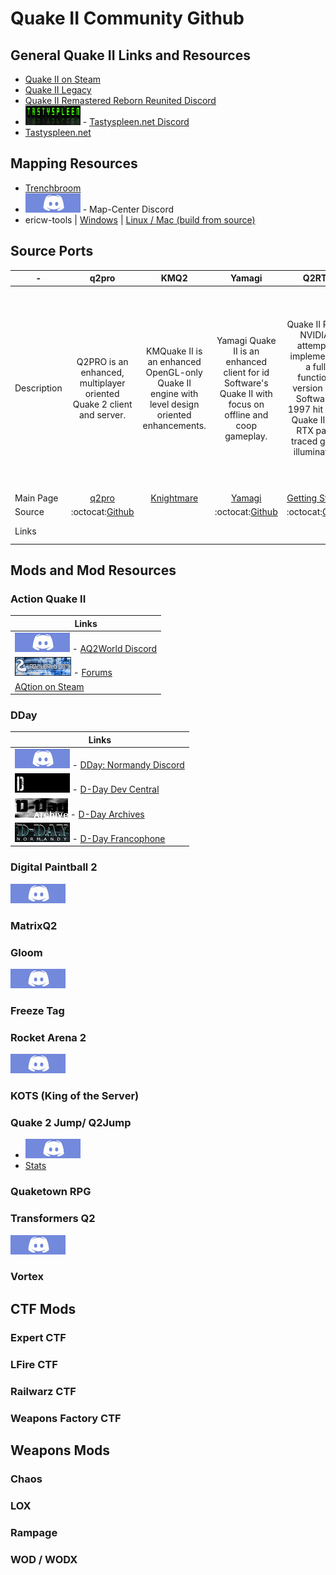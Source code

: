 # Quake II Community Github

## General Quake II Links and Resources

* [Quake II on Steam](https://store.steampowered.com/app/2320/Quake_II/)
* [Quake II Legacy](https://quakelegacy.com/)
* [Quake II Remastered Reborn Reunited Discord](https://discord.gg/3udM8Vz)
* ![](https://github.com/q2community/.github/blob/main/profile/images/tastyspleen.png?raw=true) - [Tastyspleen.net Discord](http://discord.tastyspleen.net)
* [Tastyspleen.net](http://tastyspleen.net/)
  

## Mapping Resources

* [Trenchbroom](https://trenchbroom.github.io/)
* [![Map-Center Discord](https://github.com/q2community/.github/blob/main/profile/images/discord.jpg?raw=true)](https://discord.gg/ccwcjBbJFt) - Map-Center Discord
* ericw-tools | [Windows](https://github.com/ericwa/ericw-tools/releases/tag/2.0.0-alpha1) | [Linux / Mac (build from source)](https://github.com/ericwa/ericw-tools/)

## Source Ports

| - | q2pro | KMQ2 | Yamagi | Q2RTX | Quetoo | r1q2 | APRQ2 |
| --- | :-: | :-: | :-: | :-: | :-: | :-: | :-: |
| Description | Q2PRO is an enhanced, multiplayer oriented Quake 2 client and server. | KMQuake II is an enhanced OpenGL-only Quake II engine with level design oriented enhancements. | Yamagi Quake II is an enhanced client for id Software's Quake II with focus on offline and coop gameplay.| Quake II RTX is NVIDIA's attempt at implementing a fully functional version of Id Software's 1997 hit game Quake II with RTX path-traced global illumination. | Quetoo ("Q2") is a free first person shooter for Mac, PC and Linux. Our goal is to bring the fun of oldschool deathmatch to a new generation of gamers. We're pwning nubz, one rail slug at a time. | Quake II engine mod focused on speed and security. | AprQ2 provides many enhanced features over the regular 3.20 Quake2 Client including: Better graphics, Winamp integration, stainmaps (blood stays on the walls), increased client security, and much more. |
| Main Page | [q2pro](https://skuller.net/q2pro/) | [Knightmare](http://www.markshan.com/knightmare/) | [Yamagi](https://www.yamagi.org/quake2/) | [Getting Started](https://www.nvidia.com/content/dam/en-zz/Solutions/geforce/news/quake-ii-rtx-june-6-release-date/Quake-II-RTX-Getting-Started.pdf) | [Quetoo](http://quetoo.org/) | [r1ch.net](https://r1ch.net/old-stuff) | [Moddb](https://www.moddb.com/games/quake-2/addons/aprq2-v1211-windows-quake2-client)
| Source | :octocat:[Github](https://github.com/skullernet/q2pro) | | :octocat:[Github](https://github.com/yquake2/yquake2) | :octocat:[Github](https://github.com/NVIDIA/Q2RTX) | :octocat:[Github](https://github.com/jdolan/quetoo) | :octocat:[Github](https://github.com/tastyspleen/r1q2-archive) | :octocat:[Github](https://github.com/Shockblast/quake2-aprq2) |
| Links | | | | | [![Quetoo Discord](https://github.com/q2community/.github/blob/main/profile/images/discord.jpg?raw=true)](https://discord.gg/unb9U4b) | | | |

## Mods and Mod Resources

### Action Quake II

| Links |
| ---   |
|![](https://github.com/q2community/.github/blob/main/profile/images/discord.jpg?raw=true) - [AQ2World Discord](https://discord.aq2world.com)
|![](https://github.com/q2community/.github/blob/main/profile/images/aqworldbanner.jpg?raw=true) - [Forums](https://forums.aq2world.com)
|[AQtion on Steam](https://store.steampowered.com/app/1978800/AQtion/)

### DDay 
| Links |
| --- |
|![](https://github.com/q2community/.github/blob/main/profile/images/discord.jpg?raw=true) - [DDay: Normandy Discord](https://discord.gg/Xkpct32)
|![](https://github.com/q2community/.github/blob/main/profile/images/ddc_anim1.gif?raw=true) - [D-Day Dev Central](http://www.ddaydev.com/site/index.php)
|![](https://github.com/q2community/.github/blob/main/profile/images/dday.gif?raw=true) - [D-Day Archives](http://www.quakewiki.net/archives/dday.planetquake.gamespy.com/site/)
|![](https://github.com/q2community/.github/blob/main/profile/images/french.gif?raw=true) - [D-Day Francophone](https://ddaynormandy.forumactif.fr/)

### Digital Paintball 2
[![Digital Paintall 2 Discord](https://github.com/q2community/.github/blob/main/profile/images/discord.jpg?raw=true)](https://discord.gg/nExEMuM)

### MatrixQ2

### Gloom
[![Gloom Discord](https://github.com/q2community/.github/blob/main/profile/images/discord.jpg?raw=true)](https://discord.gg/nJ7zeeA)

### Freeze Tag

### Rocket Arena 2
[![Rocket Arena 2 Discord](https://github.com/q2community/.github/blob/main/profile/images/discord.jpg?raw=true)](https://discord.gg/3gjMKcMgrE)

### KOTS (King of the Server)

### Quake 2 Jump/ Q2Jump

* [![Q2Jump Discord](https://github.com/q2community/.github/blob/main/profile/images/discord.jpg?raw=true)](http://discord.q2jump.net/)
* [Stats](http://q2jump.net/)

### Quaketown RPG

### Transformers Q2
[![Transformers Discord](https://github.com/q2community/.github/blob/main/profile/images/discord.jpg?raw=true)](https://discord.gg/G4KXH4m)

### Vortex

## CTF Mods

### Expert CTF

### LFire CTF

### Railwarz CTF

### Weapons Factory CTF

## Weapons Mods

### Chaos

### LOX

### Rampage

### WOD / WODX

